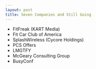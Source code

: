 ```yaml
---
layout: post
title: Seven Companies and Still Going
---
```


* FitFreak (KART Media)
* Fit Car Club of America
* SplashWireless (Cycore Holdings)
* PCS Offers
* LMGTFY
* McGeary Consulting Group
* BusyConf
